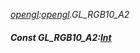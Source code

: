 _[opengl](../../modules/opengl/opengl-module.md):[opengl](../../modules/opengl/opengl-module.md).GL\_RGB10\_A2_
##### Const GL\_RGB10\_A2:[Int](../../modules/wonkey/wonkey-types-int.md)
